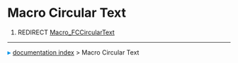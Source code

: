 # Macro Circular Text
1.  REDIRECT [Macro\_FCCircularText](Macro_FCCircularText.md)



---
![](images/Right_arrow.png) [documentation index](../README.md) > Macro Circular Text
